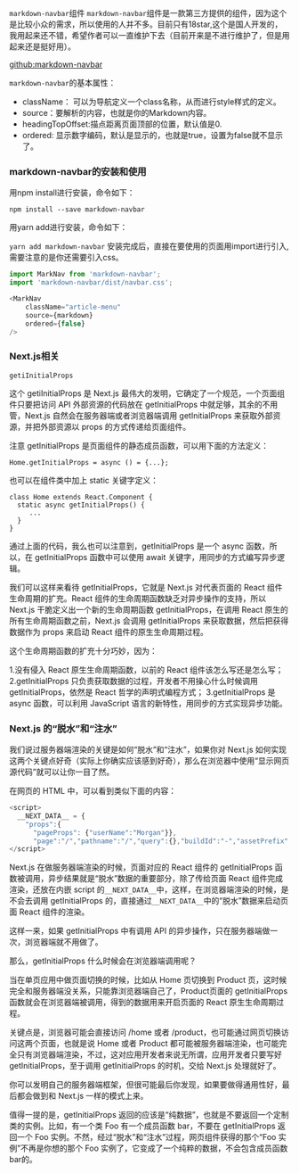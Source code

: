 ```markdown-navbar```组件
```markdown-navbar```组件是一款第三方提供的组件，因为这个是比较小众的需求，所以使用的人并不多。目前只有18star,这个是国人开发的，我用起来还不错，希望作者可以一直维护下去（目前开来是不进行维护了，但是用起来还是挺好用）。

[github:markdown-navbar](https://github.com/parksben/markdown-navbar)

```markdown-navbar```的基本属性：

- className： 可以为导航定义一个class名称，从而进行style样式的定义。
- source：要解析的内容，也就是你的Markdown内容。
- headingTopOffset:描点距离页面顶部的位置，默认值是0.
- ordered: 显示数字编码，默认是显示的，也就是true，设置为false就不显示了。

### markdown-navbar的安装和使用
用npm install进行安装，命令如下：

```npm install --save markdown-navbar```

用yarn add进行安装，命令如下：

```yarn add markdown-navbar```
安装完成后，直接在要使用的页面用import进行引入,需要注意的是你还需要引入css。

```js
import MarkNav from 'markdown-navbar';
import 'markdown-navbar/dist/navbar.css';
```

```js
<MarkNav
    className="article-menu"
    source={markdown}
    ordered={false}
/>
```

### Next.js相关

```getiInitialProps```

这个 getiInitialProps 是 Next.js 最伟大的发明，它确定了一个规范，一个页面组件只要把访问 API 外部资源的代码放在 getInitialProps 中就足够，其余的不用管，Next.js 自然会在服务器端或者浏览器端调用 getInitialProps 来获取外部资源，并把外部资源以 props 的方式传递给页面组件。

注意 getInitialProps 是页面组件的静态成员函数，可以用下面的方法定义：

```Home.getInitialProps = async () = {...};```

也可以在组件类中加上 static 关键字定义：

```
class Home extends React.Component {
  static async getInitialProps() {
     ...
  }
}
```

通过上面的代码，我么也可以注意到，getInitialProps 是一个 async 函数，所以，在 getInitialProps 函数中可以使用 await 关键字，用同步的方式编写异步逻辑。

我们可以这样来看待 getInitialProps，它就是 Next.js 对代表页面的 React 组件生命周期的扩充。React 组件的生命周期函数缺乏对异步操作的支持，所以 Next.js 干脆定义出一个新的生命周期函数 getInitialProps，在调用 React 原生的所有生命周期函数之前，Next.js 会调用 getInitialProps 来获取数据，然后把获得数据作为 props 来启动 React 组件的原生生命周期过程。

这个生命周期函数的扩充十分巧妙，因为：

1.没有侵入 React 原生生命周期函数，以前的 React 组件该怎么写还是怎么写；
2.getInitialProps 只负责获取数据的过程，开发者不用操心什么时候调用 getInitialProps，依然是 React 哲学的声明式编程方式；
3.getInitialProps 是 async 函数，可以利用 JavaScript 语言的新特性，用同步的方式实现异步功能。


### Next.js 的“脱水”和“注水”

我们说过服务器端渲染的关键是如何“脱水”和“注水”，如果你对 Next.js 如何实现这两个关键点好奇（实际上你确实应该感到好奇），那么在浏览器中使用“显示网页源代码”就可以让你一目了然。

在网页的 HTML 中，可以看到类似下面的内容：

```js
<script>
  __NEXT_DATA__ = {
    "props":{
      "pageProps": {"userName":"Morgan"}},
      "page":"/","pathname":"/","query":{},"buildId":"-","assetPrefix":"","nextExport":false,"err":null,"chunks":[]}
</script>
```

Next.js 在做服务器端渲染的时候，页面对应的 React 组件的 getInitialProps 函数被调用，异步结果就是“脱水”数据的重要部分，除了传给页面 React 组件完成渲染，还放在内嵌 script 的```__NEXT_DATA__```中，这样，在浏览器端渲染的时候，是不会去调用 getInitialProps 的，直接通过```__NEXT_DATA__```中的“脱水”数据来启动页面 React 组件的渲染。

这样一来，如果 getInitialProps 中有调用 API 的异步操作，只在服务器端做一次，浏览器端就不用做了。

那么，getInitialProps 什么时候会在浏览器端调用呢？

当在单页应用中做页面切换的时候，比如从 Home 页切换到 Product 页，这时候完全和服务器端没关系，只能靠浏览器端自己了，Product页面的 getInitialProps 函数就会在浏览器端被调用，得到的数据用来开启页面的 React 原生生命周期过程。

关键点是，浏览器可能会直接访问 /home 或者 /product，也可能通过网页切换访问这两个页面，也就是说 Home 或者 Product 都可能被服务器端渲染，也可能完全只有浏览器端渲染，不过，这对应用开发者来说无所谓，应用开发者只要写好 getInitialProps，至于调用 getInitialProps 的时机，交给 Next.js 处理就好了。

你可以发明自己的服务器端框架，但很可能最后你发现，如果要做得通用性好，最后都会做到和 Next.js 一样的模式上来。

值得一提的是，getInitialProps 返回的应该是“纯数据”，也就是不要返回一个定制类的实例。比如，有一个类 Foo 有一个成员函数 bar，不要在 getInitialProps 返回一个 Foo 实例。不然，经过“脱水”和“注水”过程，网页组件获得的那个“Foo 实例”不再是你想的那个 Foo 实例了，它变成了一个纯粹的数据，不会包含成员函数 bar的。
